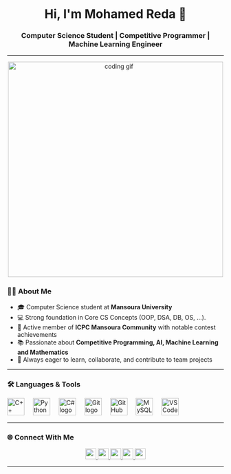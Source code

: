 <h1 align="center">Hi, I'm Mohamed Reda 👋</h1>
<h3 align="center">Computer Science Student | Competitive Programmer | Machine Learning Engineer</h3>

---

<div align="center">
  <img src="https://media.giphy.com/media/v1.Y2lkPWVjZjA1ZTQ3ZjQ3dDV2MzUwa3pmYWNxbTZmZmVycDg5OG42cmF5czlkb2Rid2FpdSZlcD12MV9naWZzX3NlYXJjaCZjdD1n/S9d8XB557e8phGLBVS/giphy.gif" width="500" alt="coding gif" />
</div>


### 👨‍💻 About Me  
- 🎓 Computer Science student at **Mansoura University**  
- 💻 Strong foundation in Core CS Concepts (OOP, DSA, DB, OS, ...).
- 🤝 Active member of **ICPC Mansoura Community** with notable contest achievements  
- 📚 Passionate about **Competitive Programming, AI, Machine Learning and Mathematics**  
- 🚀 Always eager to learn, collaborate, and contribute to team projects  

---

### 🛠️ Languages & Tools  
<div align="left">
  <img src="https://cdn.jsdelivr.net/gh/devicons/devicon/icons/cplusplus/cplusplus-original.svg" height="40" alt="C++ logo"/>
  <img width="12" />
  <img src="https://cdn.jsdelivr.net/gh/devicons/devicon/icons/python/python-original.svg" height="40" alt="Python logo"/>
  <img width="12" />
  <img src="https://cdn.jsdelivr.net/gh/devicons/devicon/icons/csharp/csharp-original.svg" height="40" alt="C# logo"/>
  <img width="12" />
  <img src="https://cdn.jsdelivr.net/gh/devicons/devicon/icons/git/git-original.svg" height="40" alt="Git logo"/>
  <img width="12" />
  <img src="https://cdn.jsdelivr.net/gh/devicons/devicon/icons/github/github-original.svg" height="40" alt="GitHub logo"/>
  <img width="12" />
  <img src="https://cdn.jsdelivr.net/gh/devicons/devicon/icons/mysql/mysql-original.svg" height="40" alt="MySQL logo"/>
  <img width="12" />
  <img src="https://cdn.jsdelivr.net/gh/devicons/devicon/icons/vscode/vscode-original.svg" height="40" alt="VS Code logo"/>
</div>


---

### 🌐 Connect With Me  
<div align="center">
  <a href="mailto:mohamed.redaa.dev@gmail.com">
    <img src="https://img.shields.io/badge/Email-D14836?style=for-the-badge&logo=gmail&logoColor=white" height="25"/>
  </a>
  <a href="https://www.linkedin.com/in/mohammed--reda/">
    <img src="https://img.shields.io/badge/LinkedIn-0077B5?style=for-the-badge&logo=linkedin&logoColor=white" height="25"/>
  </a>
  <a href="https://codeforces.com/profile/Mohamed-Reda">
    <img src="https://img.shields.io/badge/Codeforces-1F8ACB?style=for-the-badge&logo=codeforces&logoColor=white" height="25"/>
  </a>
  <a href="https://leetcode.com/u/M0hamed-Reda/">
    <img src="https://img.shields.io/badge/LeetCode-FFA116?style=for-the-badge&logo=leetcode&logoColor=black" height="25"/>
  </a>
  <a href="https://t.me/M07ammed_reda">
    <img src="https://img.shields.io/badge/Telegram-2CA5E0?style=for-the-badge&logo=telegram&logoColor=white" height="25"/>
  </a>
</div>

---

